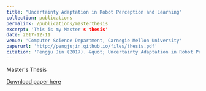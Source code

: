 ```yaml
---
title: "Uncertainty Adaptation in Robot Perception and Learning"
collection: publications
permalink: /publications/masterthesis
excerpt: 'This is my Master's thesis'
date: 2017-12-11
venue: 'Computer Science Department, Carnegie Mellon University'
paperurl: 'http://pengjujin.github.io/files/thesis.pdf'
citation: 'Pengju Jin (2017). &quot; Uncertainty Adaptation in Robot Perception and Learning.'
---
```


Master's Thesis

[Download paper here](http://pengjujin.github.io/files/thesis.pdf)
